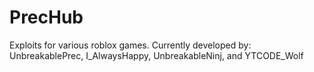 # PrecHub
Exploits for various roblox games.
Currently developed by:
UnbreakablePrec, 
I_AlwaysHappy, 
UnbreakableNinj, and
YTCODE_Wolf
